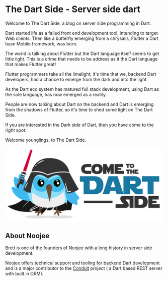 # The Dart Side - Server side dart

Welcome to The Dart Side, a blog on server side programming in Dart.

Dart started life as a failed front end development tool, intending to target Web clients. Then like a butterfly emerging from a chrysalis, Flutter a Dart base Mobile framework, was born.

The world is talking about Flutter but the Dart language itself seems to get little light. This is a crime that needs to be address as it the Dart language that makes Flutter great!

Flutter programmers take all the limelight; it's time that we, backend Dart developers, had a chance to emerge from the dark and into the light.

As the Dart eco system has matured full stack development, using Dart as the sole language, has now emerged as a reality. 

People are now talking about Dart on the backend and Dart is emerging from the shadows of Flutter, so it's time to shed some light on The Dart Side.

If you are interested in the Dark side of Dart, then you have come to the right spot.

Welcome younglings, to The Dart Side.

![](.gitbook/assets/dash-dart-png-white%20%281%29.png)

## About Noojee

Brett is one of the founders of Noojee with a long history in server side development.

Noojee offers technical support and tooling for backend Dart development and is a major contributor to the [Conduit](https://pub.dev/packages/conduit) project \( a Dart based REST server with built in ORM\).


